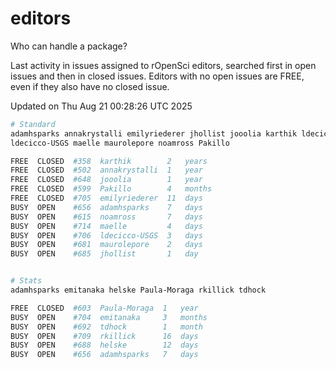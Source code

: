 # editors

Who can handle a package?

Last activity in issues assigned to rOpenSci editors, searched first in open
issues and then in closed issues. Editors with no open issues are FREE, even if
they also have no closed issue.


Updated on Thu Aug 21 00:28:26 UTC 2025

```bash
# Standard
adamhsparks annakrystalli emilyriederer jhollist jooolia karthik ldecicco
ldecicco-USGS maelle maurolepore noamross Pakillo

FREE  CLOSED  #358  karthik        2   years
FREE  CLOSED  #502  annakrystalli  1   year
FREE  CLOSED  #648  jooolia        1   year
FREE  CLOSED  #599  Pakillo        4   months
FREE  CLOSED  #705  emilyriederer  11  days
BUSY  OPEN    #656  adamhsparks    7   days
BUSY  OPEN    #615  noamross       7   days
BUSY  OPEN    #714  maelle         4   days
BUSY  OPEN    #706  ldecicco-USGS  3   days
BUSY  OPEN    #681  maurolepore    2   days
BUSY  OPEN    #685  jhollist       1   day


# Stats
adamhsparks emitanaka helske Paula-Moraga rkillick tdhock

FREE  CLOSED  #603  Paula-Moraga  1   year
BUSY  OPEN    #704  emitanaka     3   months
BUSY  OPEN    #692  tdhock        1   month
BUSY  OPEN    #709  rkillick      16  days
BUSY  OPEN    #688  helske        12  days
BUSY  OPEN    #656  adamhsparks   7   days
```
